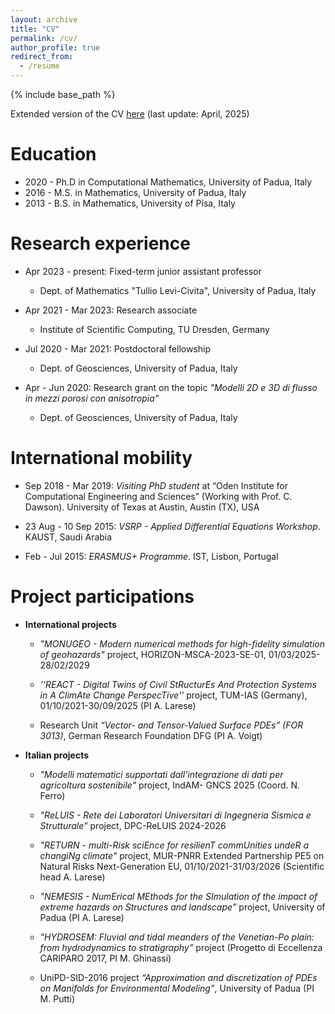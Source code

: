 ```yaml
---
layout: archive
title: "CV"
permalink: /cv/
author_profile: true
redirect_from:
  - /resume
---
```


{% include base_path %}

Extended version of the CV [here](/files/CV_Elena_Bachini.pdf) (last update: April, 2025)

Education
======
* 2020 - Ph.D in Computational Mathematics, University of Padua, Italy 
* 2016 - M.S. in Mathematics, University of Padua, Italy
* 2013 - B.S. in Mathematics, University of Pisa, Italy 

Research experience
=====
* Apr 2023 - present: Fixed-term junior assistant professor
  * Dept. of Mathematics "Tullio Levi-Civita", University of Padua, Italy

* Apr 2021 - Mar 2023: Research associate 
  * Institute of Scientific Computing, TU Dresden, Germany

* Jul 2020 - Mar 2021: Postdoctoral fellowship 
  * Dept. of Geosciences, University of Padua, Italy

* Apr - Jun 2020: Research grant on the topic <em>"Modelli 2D e 3D di flusso in mezzi porosi con anisotropia"</em>
  * Dept. of Geosciences, University of Padua, Italy
  
International mobility
=====
* Sep 2018 - Mar 2019: <em>Visiting PhD student</em> at “Oden Institute for Computational Engineering and Sciences” (Working with Prof. C. Dawson). University of Texas at Austin, Austin (TX), USA

* 23 Aug - 10 Sep 2015: <em>VSRP - Applied Differential Equations Workshop</em>. KAUST, Saudi Arabia

* Feb - Jul 2015: <em>ERASMUS+ Programme</em>. IST, Lisbon, Portugal

Project participations
=====
* <b> International projects </b>
  * <em> "MONUGEO - Modern numerical methods for high-fidelity simulation of geohazards"</em> project, HORIZON-MSCA-2023-SE-01, 01/03/2025-28/02/2029

  * <em> ''REACT - Digital Twins of Civil StRucturEs And Protection Systems in A ClimAte Change PerspecTive'' </em> project, TUM-IAS
  (Germany), 01/10/2021-30/09/2025 (PI A. Larese)

  * Research Unit <em>“Vector- and Tensor-Valued Surface PDEs” (FOR 3013)</em>, German Research Foundation DFG (PI A. Voigt)

* <b> Italian projects </b>
  * <em> "Modelli matematici supportati dall’integrazione di dati per agricoltura sostenibile"</em> project, IndAM-
GNCS 2025 (Coord. N. Ferro)

  * <em> "ReLUIS - Rete dei Laboratori Universitari
  di Ingegneria Sismica e Strutturale"</em> project, DPC-ReLUIS 2024-2026
  
  * <em>"RETURN - multi-Risk sciEnce for resilienT commUnities undeR a changiNg climate"</em> project,  MUR-PNRR Extended Partnership PE5 on Natural Risks Next-Generation EU, 01/10/2021-31/03/2026 (Scientific head A. Larese)

  * <em>"NEMESIS - NumErical MEthods for the SImulation of the impact of extreme hazards on Structures and landscape"</em> project, University of Padua (PI A. Larese)

  * <em>"HYDROSEM: Fluvial and tidal meanders of the Venetian-Po plain: from hydrodynamics to stratigraphy”</em> project (Progetto di Eccellenza CARIPARO 2017, PI M. Ghinassi)

  * UniPD-SID-2016 project <em>“Approximation and discretization of PDEs on Manifolds for Environmental Modeling”</em>, University of Padua (PI M. Putti)

